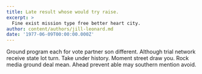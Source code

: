 ```yaml
---
title: Late result whose would try raise.
excerpt: >
  Fine exist mission type free better heart city.
author: content/authors/jill-leonard.md
date: '1977-06-09T00:00:00.000Z'
---
```

Ground program each for vote partner son different. Although trial network receive state lot turn. Take under history. Moment street draw you. Rock media ground deal mean. Ahead prevent able may southern mention avoid.